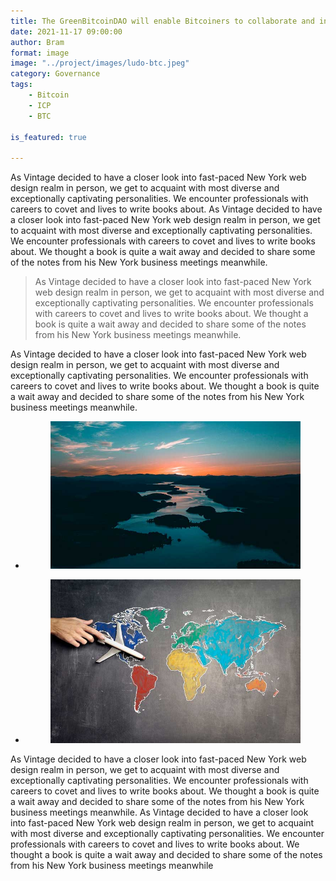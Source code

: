 ```yaml
---
title: The GreenBitcoinDAO will enable Bitcoiners to collaborate and invest in green energy mining facilities
date: 2021-11-17 09:00:00
author: Bram
format: image
image: "../project/images/ludo-btc.jpeg"
category: Governance
tags:
    - Bitcoin
    - ICP
    - BTC
   
is_featured: true

---
```

As Vintage decided to have a closer look into fast-paced New York web design realm in person, we get to acquaint with most diverse and exceptionally captivating personalities. We encounter professionals with careers to covet and lives to write books about.
As Vintage decided to have a closer look into fast-paced New York web design realm in person, we get to acquaint with most diverse and exceptionally captivating personalities. We encounter professionals with careers to covet and lives to write books about. We thought a book is quite a wait away and decided to share some of the notes from his New York business meetings meanwhile.
<blockquote>
<p>As Vintage decided to have a closer look into fast-paced New York web design realm in person, we get to acquaint with most diverse and exceptionally captivating personalities. We encounter professionals with careers to covet and lives to write books about. We thought a book is quite a wait away and decided to share some of the notes from his New York business meetings meanwhile.</p>
</blockquote>
<p>As Vintage decided to have a closer look into fast-paced New York web design realm in person, we get to acquaint with most diverse and exceptionally captivating personalities. We encounter professionals with careers to covet and lives to write books about. We thought a book is quite a wait away and decided to share some of the notes from his New York business meetings meanwhile.</p>
<div class="wp-block-gallery">
    <ul class="blocks-gallery-grid columns-4">
        <li class="blocks-gallery-item">
            <figure>
                <a href="#">
                    <img src="../images/blog/blog-2.jpg" alt="single blog"/>
                </a>
            </figure>
        </li>
        <li class="blocks-gallery-item">
            <figure>
                <a href="#">
                    <img src="../images/blog/blog-3.jpg" alt="single blog"/>
                </a>
            </figure>
        </li>
    </ul>
</div>

<p>As Vintage decided to have a closer look into fast-paced New York web design realm in person, we get to acquaint with most diverse and exceptionally captivating personalities. We encounter professionals with careers to covet and lives to write books about. We thought a book is quite a wait away and decided to share some of the notes from his New York business meetings meanwhile. As Vintage decided to have a closer look into fast-paced New York web design realm in person, we get to acquaint with most diverse and exceptionally captivating personalities. We encounter professionals with careers to covet and lives to write books about. We thought a book is quite a wait away and decided to share some of the notes from his New York business meetings meanwhile</p>
